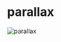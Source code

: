 # parallax

![parallax](https://user-images.githubusercontent.com/47106171/183520533-dddfbfc3-5665-4d31-bb9e-6e50a571f291.gif)
